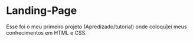# Landing-Page
Esse foi o meu primeiro projeto (Apredizado/tutorial) onde coloqu]ei meus conhecimentos em HTML e CSS.
